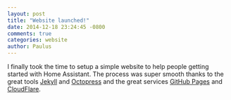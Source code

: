 ```yaml
---
layout: post
title: "Website launched!"
date: 2014-12-18 23:24:45 -0800
comments: true
categories: website
author: Paulus
---
```


I finally took the time to setup a simple website to help people getting started with Home Assistant. The process was super smooth thanks to the great tools [Jekyll](http://jekyllrb.com) and [Octopress](http://octopress.org) and the great services [GitHub Pages](https://pages.github.com) and [CloudFlare](https://cloudflare.com).

